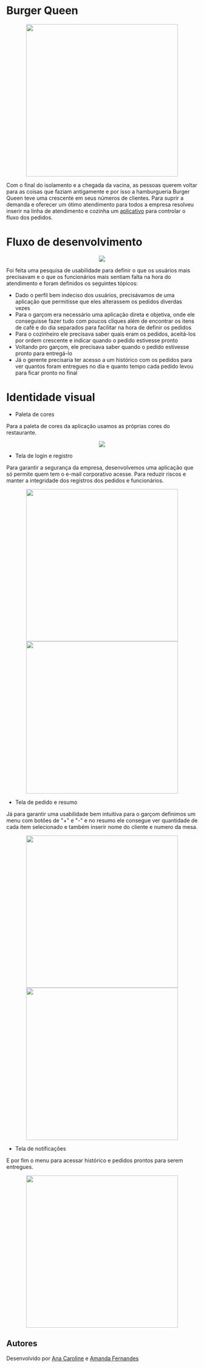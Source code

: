 # Burger Queen

<p align="center">
  <img src="https://github.com/laboratoria-projects/SAP004-burger-queen/blob/master/assets/logo.png" width="400px">
<p/>

Com o final do isolamento e a chegada da vacina, as pessoas querem voltar para as coisas que faziam antigamente e por isso a hamburgueria Burger Queen teve uma
crescente em seus números de clientes. Para suprir a demanda e oferecer um ótimo atendimento para todos a empresa resolveu inserir na linha de atendimento e cozinha um [aplicativo](https://bqmenu.web.app/) para controlar o fluxo dos pedidos. 

# Fluxo de desenvolvimento
<p align="center">
  <img src="https://user-images.githubusercontent.com/110297/45984241-b8b51c00-c025-11e8-8fa4-a390016bee9d.gif">
<p/>

Foi feita uma pesquisa de usabilidade para definir o que os usuários mais precisavam e o que os funcionários mais sentiam falta na hora do atendimento e foram definidos os seguintes tópicos:

- Dado o perfil bem indeciso dos usuários, precisávamos de uma aplicação que permitisse que eles alterassem os pedidos diverdas vezes
- Para o garçom era necessário uma aplicação direta e objetiva, onde ele conseguisse fazer tudo com poucos cliques além de encontrar os itens de café e do dia separados para facilitar na hora de definir os pedidos
- Para o cozinheiro ele precisava saber quais eram os pedidos, aceitá-los por ordem crescente e indicar quando o pedido estivesse pronto
- Voltando pro garçom, ele precisava saber quando o pedido estivesse pronto para entregá-lo
- Já o gerente precisaria ter acesso a um histórico com os pedidos para ver quantos foram entregues no dia e quanto tempo cada pedido levou para ficar pronto no final

# Identidade visual 

- Paleta de cores

Para a paleta de cores da aplicação usamos as próprias cores do restaurante. 

<p align="center">
  <img src="https://github.com/laboratoria-projects/SAP004-burger-queen/blob/master/assets/colors.png">
<p/>

- Tela de login e registro

Para garantir a segurança da empresa, desenvolvemos uma aplicação que só permite quem tem o e-mail corporativo acesse. Para reduzir riscos e manter a integridade dos registros dos pedidos e funcionários.

<p align="center">
  <img src="https://github.com/laboratoria-projects/SAP004-burger-queen/blob/master/assets/Screenshot%20from%202020-08-13%2008-59-57.png" width="400px">
  <img src="https://github.com/laboratoria-projects/SAP004-burger-queen/blob/master/assets/Screenshot%20from%202020-08-13%2009-00-11.png" width="400px">
<p/>

- Tela de pedido e resumo

Já para garantir uma usabilidade bem intuitiva para o garçom definimos um menu com botões de "+" e "-" e no resumo ele consegue ver quantidade de cada item selecionado e também inserir nome do cliente e numero da mesa.

<p align="center">
  <img src="https://github.com/laboratoria-projects/SAP004-burger-queen/blob/master/assets/Screenshot%20from%202020-08-13%2009-00-36.png" width="400px">
  <img src="https://github.com/laboratoria-projects/SAP004-burger-queen/blob/master/assets/Screenshot%20from%202020-08-13%2009-00-55.png" width="400px">
<p/>



- Tela de notificações

E por fim o menu para acessar histórico e pedidos prontos para serem entregues.

<p align="center">
  <img src="https://github.com/laboratoria-projects/SAP004-burger-queen/blob/master/assets/Screenshot%20from%202020-08-13%2009-01-11.png" width="400px">
<p/>


## Autores

Desenvolvido por [Ana Caroline](https://github.com/coderanac) e [Amanda Fernandes](https://github.com/amandafdal)
